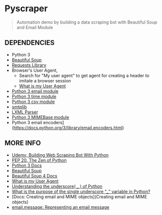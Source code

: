 # Pyscraper

> Automation demo by building a data scraping bot with Beautiful Soup and Email Module


## DEPENDENCIES

- Python 3
- [Beautiful Soup](https://www.crummy.com/software/BeautifulSoup/)
- [Requests Library](https://requests.readthedocs.io/en/master/)
- Browser's User Agent, 
  - Search for "My user agent" to get agent for creating a header to imitate a browser session
  - [What is my User Agent](https://www.whatismybrowser.com/detect/what-is-my-user-agent)
- [Python 3 email module](https://docs.python.org/3/library/email.html)
- [Python 3 time module](https://docs.python.org/3/library/time.html)
- [Python 3 csv module](https://docs.python.org/3/library/csv.html)
- [smtplib](https://docs.python.org/3/library/smtplib.html)
- [LXML Parser](https://lxml.de/)
- [Python 3 MIMEBase module](https://docs.python.org/3/library/email.mime.html)
- Python 3 email encoders](https://docs.python.org/3/library/email.encoders.html)



## MORE INFO

- [Udemy, Building Web Scraping Bot With Python](https://www.udemy.com/course/web-scraping-python/)
- [PEP 20, The Zen of Python](https://www.python.org/dev/peps/pep-0020/)
- [Python 3 Docs](https://docs.python.org/3/)
- [Beautiful Soup](https://www.crummy.com/software/BeautifulSoup/)
- [Beautiful Soup 4 Docs](https://www.crummy.com/software/BeautifulSoup/bs4/doc/#) 
- [What is my User Agent](https://www.whatismybrowser.com/detect/what-is-my-user-agent)
- [Understanding the underscore( _ ) of Python](https://hackernoon.com/understanding-the-underscore-of-python-309d1a029edc)
- [What is the purpose of the single underscore “_” variable in Python?](https://stackoverflow.com/questions/5893163/what-is-the-purpose-of-the-single-underscore-variable-in-python)
- [Docs: Creating email and MIME objects](Creating email and MIME objects)
- [email.message: Representing an email message](https://docs.python.org/3/library/email.message.html#email.message.EmailMessage.set_content)
